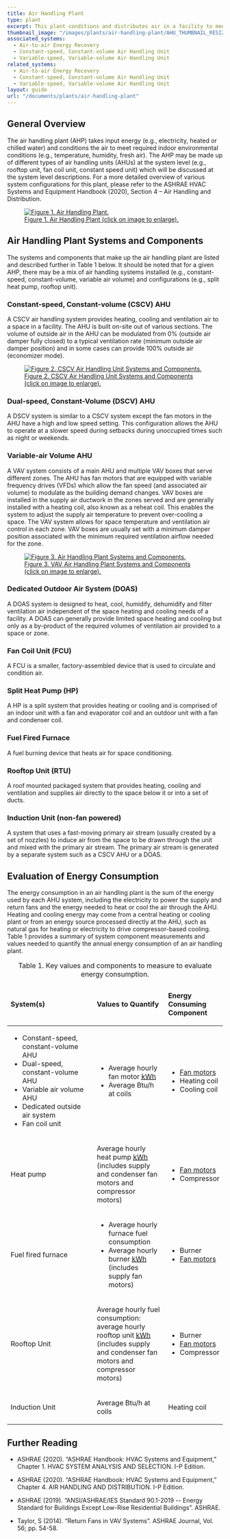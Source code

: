 ```yaml
---
title: Air Handling Plant
type: plant
excerpt: This plant conditions and distributes air in a facility to meet required indoor environmental conditions. This plant works in conjunction with heating and cooling plants.
thumbnail_image: "/images/plants/air-handling-plant/AHU_THUMBNAIL_RESIZED-01.jpg"
associated_systems:
  - Air-to-air Energy Recovery
  - Constant-speed, Constant-volume Air Handling Unit
  - Variable-speed, Variable-volume Air Handling Unit
related_systems:
  - Air-to-air Energy Recovery
  - Constant-speed, Constant-volume Air Handling Unit
  - Variable-speed, Variable-volume Air Handling Unit 
layout: guide
url: "/documents/plants/air-handling-plant"
---
```


## General Overview

The air handling plant (AHP) takes input energy (e.g., electricity, heated or chilled water) and conditions the air to meet required indoor environmental conditions (e.g., temperature, humidity, fresh air). The AHP may be made up of different types of air handling units (AHUs) at the system level (e.g., rooftop unit, fan coil unit, constant speed unit) which will be discussed at the system level descriptions. For a more detailed overview of various system configurations for this plant, please refer to the ASHRAE HVAC Systems and Equipment Handbook (2020), Section 4 – Air Handling and Distribution.

<a href="/images/plants/air-handling-plant/2024_0503_AHU plant_figure 1 updated.jpg">
    <figure class="figure mb-4 mt-3">
        <img src="/images/plants/air-handling-plant/2024_0503_AHU plant_figure 1 updated.jpg" class="figure-img img-fluid rounded" alt="Figure 1. Air Handling Plant.">
        <figcaption class="figure-caption text-left">Figure 1. Air Handling Plant (click on image to enlarge).</figcaption>
    </figure>
</a>

## Air Handling Plant Systems and Components

The systems and components that make up the air handling plant are listed and described further in Table 1 below. It should be noted that for a given AHP, there may be a mix of air handling systems installed (e.g., constant-speed, constant-volume, variable air volume) and configurations (e.g., split heat pump, rooftop unit). 

### Constant-speed, Constant-volume (CSCV) AHU

A CSCV air handling system provides heating, cooling and ventilation air to a space in a facility. The AHU is built on-site out of various sections. The volume of outside air in the AHU can be modulated from 0% (outside air damper fully closed) to a typical ventilation rate (minimum outside air damper position) and in some cases can provide 100% outside air (economizer mode).

<a href="/images/plants/air-handling-plant/2024_0503_AHU plant_figure 2 updated.jpg">
    <figure class="figure mb-4 mt-3">
        <img src="/images/plants/air-handling-plant/2024_0503_AHU plant_figure 2 updated.jpg" class="figure-img img-fluid rounded" alt="Figure 2. CSCV Air Handling Unit Systems and Components.">
        <figcaption class="figure-caption text-left">Figure 2. CSCV Air Handling Unit Systems and Components (click on image to enlarge).</figcaption>
    </figure>
</a>

### Dual-speed, Constant-Volume (DSCV) AHU 

A DSCV system is similar to a CSCV system except the fan motors in the AHU have a high and low speed setting. This configuration allows the AHU to operate at a slower speed during setbacks during unoccupied times such as night or weekends.  

### Variable-air Volume AHU 

A VAV system consists of a main AHU and multiple VAV boxes that serve different zones. The AHU has fan motors that are equipped with variable frequency drives (VFDs) which allow the fan speed (and associated air volume) to modulate as the building demand changes. VAV boxes are installed in the supply air ductwork in the zones served and are generally installed with a heating coil, also known as a reheat coil. This enables the system to adjust the supply air temperature to prevent over-cooling a space. The VAV system allows for space temperature and ventilation air control in each zone. VAV boxes are usually set with a minimum damper position associated with the minimum required ventilation airflow needed for the zone.  

<a href="/images/plants/air-handling-plant/2024_0503_AHU plant_figure 3 updated.jpg">
    <figure class="figure mb-4 mt-3">
        <img src="/images/plants/air-handling-plant/2024_0503_AHU plant_figure 3 updated.jpg" class="figure-img img-fluid rounded" alt="Figure 3. Air Handling Plant Systems and Components.">
        <figcaption class="figure-caption text-left">Figure 3. VAV Air Handling Plant Systems and Components (click on image to enlarge).</figcaption>
    </figure>
</a>

### Dedicated Outdoor Air System (DOAS) 

A DOAS system is designed to heat, cool, humidify, dehumidify and filter ventilation air independent of the space heating and cooling needs of a facility. A DOAS can generally provide limited space heating and cooling but only as a by-product of the required volumes of ventilation air provided to a space or zone.   

### Fan Coil Unit (FCU) 

A FCU is a smaller, factory-assembled device that is used to circulate and condition air.  

### Split Heat Pump (HP) 

A HP is a split system that provides heating or cooling and is comprised of an indoor unit with a fan and evaporator coil and an outdoor unit with a fan and condenser coil.  

### Fuel Fired Furnace  

A fuel burning device that heats air for space conditioning. 

### Rooftop Unit (RTU) 

A roof mounted packaged system that provides heating, cooling and ventilation and supplies air directly to the space below it or into a set of ducts. 

### Induction Unit (non-fan powered) 

A system that uses a fast-moving primary air stream (usually created by a set of nozzles) to induce air from the space to be drawn through the unit and mixed with the primary air stream. The primary air stream is generated by a separate system such as a CSCV AHU or a DOAS. 

## Evaluation of Energy Consumption

The energy consumption in an air handling plant is the sum of the energy used by each AHU system, including the electricity to power the supply and return fans and the energy needed to heat or cool the air through the AHU. Heating and cooling energy may come from a central heating or cooling plant or from an energy source processed directly at the AHU, such as natural gas for heating or electricity to drive compressor-based cooling. Table 1 provides a summary of system component measurements and values needed to quantify the annual energy consumption of an air handling plant.

<div class="table-wrapper">
<table>
    <caption>Table 1. Key values and components to measure to evaluate energy consumption.</caption>
    <thead>
        <tr>
            <td style="width: 40%;">
                <p><strong>System(s)</strong></p>
            </td>
            <td>
                <p><strong>Values to Quantify</strong></p>
            </td>
            <td style="width: 25%;">
                <p><strong>Energy Consuming Component</strong></p>
            </td>
        </tr>
    <tbody>
        <tr>
            <td>
                <ul>
                    <li>Constant-speed, constant-volume AHU</li>
                    <li>Dual-speed, constant-volume AHU</li>
                    <li>Variable air volume AHU</li>
                    <li>Dedicated outside air system</li>
                    <li>Fan coil unit</li>
                </ul>
            </td>
            <td>
                <ul>
                    <li>Average hourly fan motor <a class="glossary-link" href="/glossary#kwh"><abbr title="Kilowatt Hour">kWh</abbr></a></li>
                    <li>Average Btu/h at coils</li>
                </ul>
            </td>
            <td>
                <ul>
                    <li><a href="/documents/components/constant-speed-constant-volume-fan-and-motor">Fan motors</a></li>
                    <li>Heating coil</li>
                    <li>Cooling coil</li>
                </ul>
            </td>
        </tr>
        <tr>
            <td>
                <p>Heat pump</p>
            </td>
            <td>
                <p>Average hourly heat pump <a class="glossary-link" href="/glossary#kwh"><abbr title="Kilowatt Hour">kWh</abbr></a> (includes supply and condenser fan motors and compressor motors)</p>
            </td>
            <td>
                <ul>
                    <li><a href="/documents/components/constant-speed-constant-volume-fan-and-motor">Fan motors</a></li>
                    <li>Compressor</li>
                </ul>
            </td>
        </tr>
        <tr>
            <td>
                <p>Fuel fired furnace</p>
            </td>
            <td>
                <ul>
                    <li>Average hourly furnace fuel consumption</li>
                    <li>Average hourly burner <a class="glossary-link" href="/glossary#kwh"><abbr title="Kilowatt Hour">kWh</abbr></a> (includes supply fan motors)</li>
                </ul>
            </td>
            <td>
                <ul>
                    <li>Burner</li>
                    <li><a href="/documents/components/constant-speed-constant-volume-fan-and-motor">Fan motors</a></li>
                </ul>
            </td>
        </tr>
        <tr>
            <td>
                <p>Rooftop Unit</p>
            </td>
            <td>
                <p>Average hourly fuel consumption: average hourly rooftop unit <a class="glossary-link" href="/glossary#kwh"><abbr title="Kilowatt Hour">kWh</abbr></a> (includes supply and condenser fan motors and compressor motors)</p>
            </td>
            <td>
                <ul>
                    <li>Burner</li>
                    <li><a href="/documents/components/constant-speed-constant-volume-fan-and-motor">Fan motors</a></li>
                    <li>Compressor</li>
                </ul>
            </td>
        </tr>
        <tr>
            <td>
                <p>Induction Unit</p>
            </td>
            <td>
                <p>Average Btu/h at coils</p>
            </td>
            <td>
                <p>Heating coil</p>
            </td>
        </tr>
    </tbody>
</table> 
</div>

## Further Reading

- ASHRAE (2020). “ASHRAE Handbook: HVAC Systems and Equipment,” Chapter 1. HVAC SYSTEM ANALYSIS AND SELECTION. I-P Edition.  

- ASHRAE (2020). “ASHRAE Handbook: HVAC Systems and Equipment,” Chapter 4. AIR HANDLING AND DISTRIBUTION. I-P Edition.  

- ASHRAE (2019). “ANSI/ASHRAE/IES Standard 90.1-2019 -- Energy Standard for Buildings Except Low-Rise Residential Buildings”. ASHRAE. 

- Taylor, S (2014). “Return Fans in VAV Systems”. ASHRAE Journal, Vol. 56; pp. 54-58.